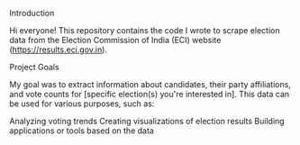 Introduction

Hi everyone! This repository contains the code I wrote to scrape election data from the Election Commission of India (ECI) website (https://results.eci.gov.in).

Project Goals

My goal was to extract information about candidates, their party affiliations, and vote counts for [specific election(s) you're interested in]. This data can be used for various purposes, such as:

Analyzing voting trends
Creating visualizations of election results
Building applications or tools based on the data
